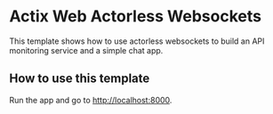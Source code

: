 # Actix Web Actorless Websockets

This template shows how to use actorless websockets to build an API monitoring service and a simple chat app.

## How to use this template

Run the app and go to <http://localhost:8000>.
